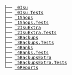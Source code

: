 <pre>
├── <a href="./_0Isu">_0Isu</a>
├── <a href="./_0Isu.Tests">_0Isu.Tests</a>
├── <a href="./_1Shops">_1Shops</a>
├── <a href="./_1Shops.Tests">_1Shops.Tests</a>
├── <a href="./_2IsuExtra">_2IsuExtra</a>
├── <a href="./_2IsuExtra.Tests">_2IsuExtra.Tests</a>
├── <a href="./_3Backups">_3Backups</a>
├── <a href="./_3Backups.Tests">_3Backups.Tests</a>
├── <a href="./_4Banks">_4Banks</a>
├── <a href="./_4Banks.Tests">_4Banks.Tests</a>
├── <a href="./_5BackupsExtra">_5BackupsExtra</a>
├── <a href="./_5BackupsExtra.Tests">_5BackupsExtra.Tests</a>
└── <a href="./_6Reports">_6Reports</a>
</pre>
